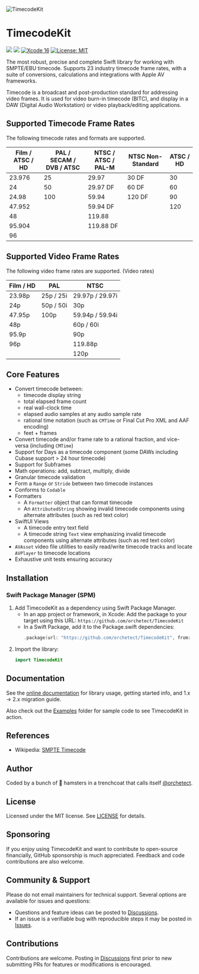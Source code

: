 ![TimecodeKit](Images/timecodekit-banner.png)

# TimecodeKit

[![](https://img.shields.io/endpoint?url=https%3A%2F%2Fswiftpackageindex.com%2Fapi%2Fpackages%2Forchetect%2FTimecodeKit%2Fbadge%3Ftype%3Dplatforms)](https://swiftpackageindex.com/orchetect/TimecodeKit) [![](https://img.shields.io/endpoint?url=https%3A%2F%2Fswiftpackageindex.com%2Fapi%2Fpackages%2Forchetect%2FTimecodeKit%2Fbadge%3Ftype%3Dswift-versions)](https://swiftpackageindex.com/orchetect/TimecodeKit) [![Xcode 16](https://img.shields.io/badge/Xcode-16-blue.svg?style=flat)](https://developer.apple.com/swift) [![License: MIT](http://img.shields.io/badge/License-MIT-lightgrey.svg?style=flat)](https://github.com/orchetect/TimecodeKit/blob/main/LICENSE)

The most robust, precise and complete Swift library for working with SMPTE/EBU timecode. Supports 23 industry timecode frame rates, with a suite of conversions, calculations and integrations with Apple AV frameworks.

Timecode is a broadcast and post-production standard for addressing video frames. It is used for video burn-in timecode (BITC), and display in a DAW (Digital Audio Workstation) or video playback/editing applications.

## Supported Timecode Frame Rates

The following timecode rates and formats are supported.

| Film / ATSC / HD | PAL / SECAM / DVB / ATSC | NTSC / ATSC / PAL-M | NTSC Non-Standard | ATSC / HD |
| ---------------- | ------------------------ | ------------------- | ----------------- | --------- |
| 23.976           | 25                       | 29.97               | 30 DF             | 30        |
| 24               | 50                       | 29.97 DF            | 60 DF             | 60        |
| 24.98            | 100                      | 59.94               | 120 DF            | 90        |
| 47.952           |                          | 59.94 DF            |                   | 120       |
| 48               |                          | 119.88              |                   |           |
| 95.904           |                          | 119.88 DF           |                   |           |
| 96               |                          |                     |                   |           |

## Supported Video Frame Rates

The following video frame rates are supported. (Video rates)

| Film / HD | PAL       | NTSC            |
| --------- | --------- | --------------- |
| 23.98p    | 25p / 25i | 29.97p / 29.97i |
| 24p       | 50p / 50i | 30p             |
| 47.95p    | 100p      | 59.94p / 59.94i |
| 48p       |           | 60p / 60i       |
| 95.9p     |           | 90p             |
| 96p       |           | 119.88p         |
|           |           | 120p            |

## Core Features

- Convert timecode between:
  - timecode display string
  - total elapsed frame count
  - real wall-clock time
  - elapsed audio samples at any audio sample rate
  - rational time notation (such as `CMTime` or Final Cut Pro XML and AAF encoding)
  - feet + frames
- Convert timecode and/or frame rate to a rational fraction, and vice-versa (including `CMTime`)
- Support for Days as a timecode component (some DAWs including Cubase support > 24 hour timecode)
- Support for Subframes
- Math operations: add, subtract, multiply, divide
- Granular timecode validation
- Form a `Range` or `Stride` between two timecode instances
- Conforms to `Codable`
- Formatters
  - A `Formatter` object that can format timecode
  - An `AttributedString` showing invalid timecode components using alternate attributes (such as red text color)
- SwiftUI Views
  - A timecode entry text field
  - A timecode string `Text` view emphasizing invalid timecode components using alternate attributes (such as red text color)
- `AVAsset` video file utilities to easily read/write timecode tracks and locate `AVPlayer` to timecode locations
- Exhaustive unit tests ensuring accuracy

## Installation

### Swift Package Manager (SPM)

1. Add TimecodeKit as a dependency using Swift Package Manager.
   - In an app project or framework, in Xcode:
     Add the package to your target using this URL: `https://github.com/orchetect/TimecodeKit`
   - In a Swift Package, add it to the Package.swift dependencies:
     ```swift
     .package(url: "https://github.com/orchetect/TimecodeKit", from: "2.3.1")
     ```
2. Import the library:
   ```swift
   import TimecodeKit
   ```

## Documentation

See the [online documentation](https://orchetect.github.io/TimecodeKit) for library usage, getting started info, and 1.x → 2.x migration guide.

Also check out the [Examples](Examples) folder for sample code to see TimecodeKit in action.

## References

- Wikipedia: [SMPTE Timecode](https://en.wikipedia.org/wiki/SMPTE_timecode)

## Author

Coded by a bunch of 🐹 hamsters in a trenchcoat that calls itself [@orchetect](https://github.com/orchetect).

## License

Licensed under the MIT license. See [LICENSE](https://github.com/orchetect/TimecodeKit/blob/master/LICENSE) for details.

## Sponsoring

If you enjoy using TimecodeKit and want to contribute to open-source financially, GitHub sponsorship is much appreciated. Feedback and code contributions are also welcome.

## Community & Support

Please do not email maintainers for technical support. Several options are available for issues and questions:

- Questions and feature ideas can be posted to [Discussions](https://github.com/orchetect/TimecodeKit/discussions).
- If an issue is a verifiable bug with reproducible steps it may be posted in [Issues](https://github.com/orchetect/TimecodeKit/issues).

## Contributions

Contributions are welcome. Posting in [Discussions](https://github.com/orchetect/TimecodeKit/discussions) first prior to new submitting PRs for features or modifications is encouraged.
